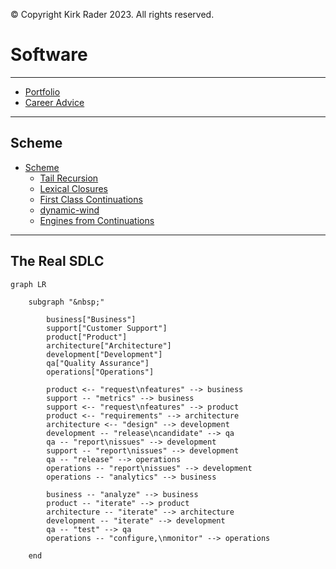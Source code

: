 &copy; Copyright Kirk Rader 2023. All rights reserved.

# Software

---

- [Portfolio](https://github.com/parasaurolophus)
- [Career Advice](advice.md)

---

## Scheme

- [Scheme](scheme/scheme.md)
  - [Tail Recursion](scheme/tail-recursion.md)
  - [Lexical Closures](scheme/lexical-closures.md)
  - [First Class Continuations](scheme/call-cc.md)
  - [dynamic-wind](scheme/dynamic-wind.md)
  - [Engines from Continuations](scheme/engines.md)

---

## The Real SDLC

```mermaid
graph LR

    subgraph "&nbsp;"

        business["Business"]
        support["Customer Support"]
        product["Product"]
        architecture["Architecture"]
        development["Development"]
        qa["Quality Assurance"]
        operations["Operations"]

        product <-- "request\nfeatures" --> business
        support -- "metrics" --> business
        support <-- "request\nfeatures" --> product
        product <-- "requirements" --> architecture
        architecture <-- "design" --> development
        development -- "release\ncandidate" --> qa
        qa -- "report\nissues" --> development
        support -- "report\nissues" --> development
        qa -- "release" --> operations
        operations -- "report\nissues" --> development
        operations -- "analytics" --> business

        business -- "analyze" --> business
        product -- "iterate" --> product
        architecture -- "iterate" --> architecture
        development -- "iterate" --> development
        qa -- "test" --> qa
        operations -- "configure,\nmonitor" --> operations

    end
```

